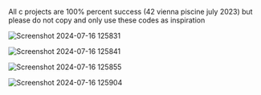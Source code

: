 All c projects are 100% percent success (42 vienna piscine july 2023) but please do not copy and only use these codes as inspiration

![Screenshot 2024-07-16 125831](https://github.com/user-attachments/assets/882fb9e3-67f6-4b16-84a6-cf79b23d57ef)


![Screenshot 2024-07-16 125841](https://github.com/user-attachments/assets/4a44540b-387d-435c-9817-a4486c5895b7)

![Screenshot 2024-07-16 125855](https://github.com/user-attachments/assets/42d9c318-bc94-4284-ab52-38281bec3bc8)

![Screenshot 2024-07-16 125904](https://github.com/user-attachments/assets/1405d186-fdef-47f6-a39f-c52d3f419e11)
